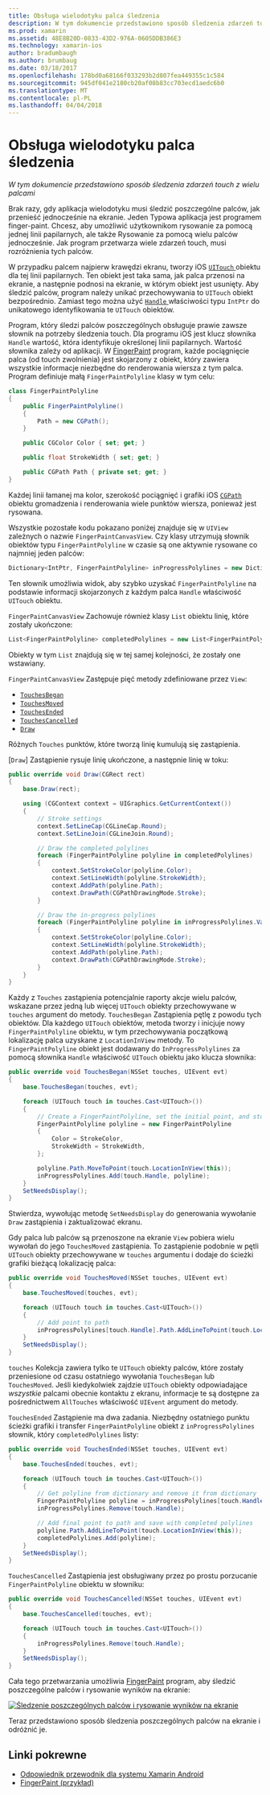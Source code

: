 ```yaml
---
title: Obsługa wielodotyku palca śledzenia
description: W tym dokumencie przedstawiono sposób śledzenia zdarzeń touch z wielu palcami
ms.prod: xamarin
ms.assetid: 48E8B20D-0833-43D2-976A-0605DDB386E3
ms.technology: xamarin-ios
author: bradumbaugh
ms.author: brumbaug
ms.date: 03/18/2017
ms.openlocfilehash: 178bd0a68166f033293b2d807fea449355c1c584
ms.sourcegitcommit: 945df041e2180cb20af08b83cc703ecd1aedc6b0
ms.translationtype: MT
ms.contentlocale: pl-PL
ms.lasthandoff: 04/04/2018
---
```

# <a name="multi-touch-finger-tracking"></a>Obsługa wielodotyku palca śledzenia

_W tym dokumencie przedstawiono sposób śledzenia zdarzeń touch z wielu palcami_

Brak razy, gdy aplikacja wielodotyku musi śledzić poszczególne palców, jak przenieść jednocześnie na ekranie. Jeden Typowa aplikacja jest programem finger-paint. Chcesz, aby umożliwić użytkownikom rysowanie za pomocą jednej linii papilarnych, ale także Rysowanie za pomocą wielu palców jednocześnie. Jak program przetwarza wiele zdarzeń touch, musi rozróżnienia tych palców.

W przypadku palcem najpierw krawędzi ekranu, tworzy iOS [ `UITouch` ](https://developer.xamarin.com/api/type/UIKit.UITouch/) obiektu dla tej linii papilarnych. Ten obiekt jest taka sama, jak palca przenosi na ekranie, a następnie podnosi na ekranie, w którym obiekt jest usunięty. Aby śledzić palców, program należy unikać przechowywania to `UITouch` obiekt bezpośrednio. Zamiast tego można użyć [ `Handle` ](https://developer.xamarin.com/api/property/Foundation.NSObject.Handle/) właściwości typu `IntPtr` do unikatowego identyfikowania te `UITouch` obiektów.

Program, który śledzi palców poszczególnych obsługuje prawie zawsze słownik na potrzeby śledzenia touch. Dla programu iOS jest klucz słownika `Handle` wartość, która identyfikuje określonej linii papilarnych. Wartość słownika zależy od aplikacji. W [FingerPaint](https://developer.xamarin.com/samples/monotouch/ApplicationFundamentals/FingerPaint) program, każde pociągnięcie palca (od touch zwolnienia) jest skojarzony z obiekt, który zawiera wszystkie informacje niezbędne do renderowania wiersza z tym palca. Program definiuje małą `FingerPaintPolyline` klasy w tym celu:

```csharp
class FingerPaintPolyline
{
    public FingerPaintPolyline()
    {
        Path = new CGPath();
    }

    public CGColor Color { set; get; }

    public float StrokeWidth { set; get; }

    public CGPath Path { private set; get; }
}
```

Każdej linii łamanej ma kolor, szerokość pociągnięć i grafiki iOS [ `CGPath` ](https://developer.xamarin.com/api/type/CoreGraphics.CGPath/) obiektu gromadzenia i renderowania wiele punktów wiersza, ponieważ jest rysowana.


Wszystkie pozostałe kodu pokazano poniżej znajduje się w `UIView` zależnych o nazwie `FingerPaintCanvasView`. Czy klasy utrzymują słownik obiektów typu `FingerPaintPolyline` w czasie są one aktywnie rysowane co najmniej jeden palców:

```csharp
Dictionary<IntPtr, FingerPaintPolyline> inProgressPolylines = new Dictionary<IntPtr, FingerPaintPolyline>();
```

Ten słownik umożliwia widok, aby szybko uzyskać `FingerPaintPolyline` na podstawie informacji skojarzonych z każdym palca `Handle` właściwość `UITouch` obiektu.

`FingerPaintCanvasView` Zachowuje również klasy `List` obiektu linię, które zostały ukończone:

```csharp
List<FingerPaintPolyline> completedPolylines = new List<FingerPaintPolyline>();
```

Obiekty w tym `List` znajdują się w tej samej kolejności, że zostały one wstawiany.

`FingerPaintCanvasView` Zastępuje pięć metody zdefiniowane przez `View`:

- [`TouchesBegan`](https://developer.xamarin.com/api/member/UIKit.UIResponder.TouchesBegan/p/Foundation.NSSet/UIKit.UIEvent/)
- [`TouchesMoved`](https://developer.xamarin.com/api/member/UIKit.UIResponder.TouchesMoved/p/Foundation.NSSet/UIKit.UIEvent/)
- [`TouchesEnded`](https://developer.xamarin.com/api/member/UIKit.UIResponder.TouchesEnded/p/Foundation.NSSet/UIKit.UIEvent/)
- [`TouchesCancelled`](https://developer.xamarin.com/api/member/UIKit.UIResponder.TouchesCancelled/p/Foundation.NSSet/UIKit.UIEvent/)
- [`Draw`](https://developer.xamarin.com/api/member/UIKit.UIView.Draw/p/CoreGraphics.CGRect/)

Różnych `Touches` punktów, które tworzą linię kumulują się zastąpienia.

[`Draw`] Zastąpienie rysuje linię ukończone, a następnie linię w toku:

```csharp
public override void Draw(CGRect rect)
{
    base.Draw(rect);

    using (CGContext context = UIGraphics.GetCurrentContext())
    {
        // Stroke settings
        context.SetLineCap(CGLineCap.Round);
        context.SetLineJoin(CGLineJoin.Round);

        // Draw the completed polylines
        foreach (FingerPaintPolyline polyline in completedPolylines)
        {
            context.SetStrokeColor(polyline.Color);
            context.SetLineWidth(polyline.StrokeWidth);
            context.AddPath(polyline.Path);
            context.DrawPath(CGPathDrawingMode.Stroke);
        }

        // Draw the in-progress polylines
        foreach (FingerPaintPolyline polyline in inProgressPolylines.Values)
        {
            context.SetStrokeColor(polyline.Color);
            context.SetLineWidth(polyline.StrokeWidth);
            context.AddPath(polyline.Path);
            context.DrawPath(CGPathDrawingMode.Stroke);
        }
    }
}
```

Każdy z `Touches` zastąpienia potencjalnie raporty akcje wielu palców, wskazane przez jedną lub więcej `UITouch` obiekty przechowywane w `touches` argument do metody. `TouchesBegan` Zastąpienia pętlę z powodu tych obiektów. Dla każdego `UITouch` obiektów, metoda tworzy i inicjuje nowy `FingerPaintPolyline` obiektu, w tym przechowywania początkową lokalizację palca uzyskane z `LocationInView` metody. To `FingerPaintPolyline` obiekt jest dodawany do `InProgressPolylines` za pomocą słownika `Handle` właściwość `UITouch` obiektu jako klucza słownika:

```csharp
public override void TouchesBegan(NSSet touches, UIEvent evt)
{
    base.TouchesBegan(touches, evt);

    foreach (UITouch touch in touches.Cast<UITouch>())
    {
        // Create a FingerPaintPolyline, set the initial point, and store it
        FingerPaintPolyline polyline = new FingerPaintPolyline
        {
            Color = StrokeColor,
            StrokeWidth = StrokeWidth,
        };

        polyline.Path.MoveToPoint(touch.LocationInView(this));
        inProgressPolylines.Add(touch.Handle, polyline);
    }
    SetNeedsDisplay();
}
```

Stwierdza, wywołując metodę `SetNeedsDisplay` do generowania wywołanie `Draw` zastąpienia i zaktualizować ekranu.

Gdy palca lub palców są przenoszone na ekranie `View` pobiera wielu wywołań do jego `TouchesMoved` zastąpienia. To zastąpienie podobnie w pętli `UITouch` obiekty przechowywane w `touches` argumentu i dodaje do ścieżki grafiki bieżącą lokalizację palca:

```csharp
public override void TouchesMoved(NSSet touches, UIEvent evt)
{
    base.TouchesMoved(touches, evt);

    foreach (UITouch touch in touches.Cast<UITouch>())
    {
        // Add point to path
        inProgressPolylines[touch.Handle].Path.AddLineToPoint(touch.LocationInView(this));
    }
    SetNeedsDisplay();
}
```

`touches` Kolekcja zawiera tylko te `UITouch` obiekty palców, które zostały przeniesione od czasu ostatniego wywołania `TouchesBegan` lub `TouchesMoved`. Jeśli kiedykolwiek zajdzie `UITouch` obiekty odpowiadające *wszystkie* palcami obecnie kontaktu z ekranu, informacje te są dostępne za pośrednictwem `AllTouches` właściwość `UIEvent` argument do metody.

`TouchesEnded` Zastąpienie ma dwa zadania. Niezbędny ostatniego punktu ścieżki grafiki i transfer `FingerPaintPolyline` obiekt z `inProgressPolylines` słownik, który `completedPolylines` listy:

```csharp
public override void TouchesEnded(NSSet touches, UIEvent evt)
{
    base.TouchesEnded(touches, evt);

    foreach (UITouch touch in touches.Cast<UITouch>())
    {
        // Get polyline from dictionary and remove it from dictionary
        FingerPaintPolyline polyline = inProgressPolylines[touch.Handle];
        inProgressPolylines.Remove(touch.Handle);

        // Add final point to path and save with completed polylines
        polyline.Path.AddLineToPoint(touch.LocationInView(this));
        completedPolylines.Add(polyline);
    }
    SetNeedsDisplay();
}
```

`TouchesCancelled` Zastąpienia jest obsługiwany przez po prostu porzucanie `FingerPaintPolyline` obiektu w słowniku:

```csharp
public override void TouchesCancelled(NSSet touches, UIEvent evt)
{
    base.TouchesCancelled(touches, evt);

    foreach (UITouch touch in touches.Cast<UITouch>())
    {
        inProgressPolylines.Remove(touch.Handle);
    }
    SetNeedsDisplay();
}
```

Cała tego przetwarzania umożliwia [FingerPaint](https://developer.xamarin.com/samples/monotouch/ApplicationFundamentals/FingerPaint) program, aby śledzić poszczególne palców i rysowanie wyników na ekranie:

[![](touch-tracking-images/image01.png "Śledzenie poszczególnych palców i rysowanie wyników na ekranie")](touch-tracking-images/image01.png#lightbox)

Teraz przedstawiono sposób śledzenia poszczególnych palców na ekranie i odróżnić je.



## <a name="related-links"></a>Linki pokrewne

- [Odpowiednik przewodnik dla systemu Xamarin Android](~/android/app-fundamentals/touch/touch-tracking.md)
- [FingerPaint (przykład)](https://developer.xamarin.com/samples/monotouch/ApplicationFundamentals/FingerPaint)
